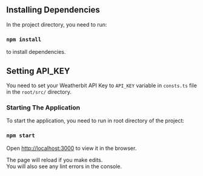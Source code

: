 

## Installing Dependencies

In the project directory, you need to run:

### `npm install`

to install dependencies.

## Setting API_KEY

You need to set your Weatherbit API Key to `API_KEY` variable in `consts.ts` file in the `root/src/` directory.

### Starting The Application

To start the application, you need to run in root directory of the project:

### `npm start`

Open [http://localhost:3000](http://localhost:3000) to view it in the browser.

The page will reload if you make edits.\
You will also see any lint errors in the console.